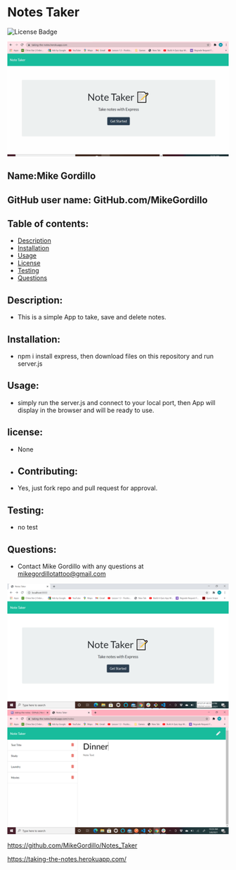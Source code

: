 # Notes Taker
![License Badge](https://img.shields.io/static/v1?label=License&message=None&color=blue)

![video](./public/assets/NotesTaker.gif)

        
## Name:Mike Gordillo
## GitHub user name: GitHub.com/MikeGordillo

## Table of contents:  
* [Description](#description)
* [Installation](#Installation)
* [Usage](#usage)
* [License](#license)
* [Testing](#testing)
* [Questions](#questions)
        
## Description:
* This is a simple App to take, save and delete notes.
## Installation:
* npm i install express, then download files on this repository and run server.js
## Usage:
* simply run the server.js and connect to your local port, then App will display in the 
browser and will be ready to use.
## license:
* None
* ## Contributing:
* Yes, just fork repo and pull request for approval.
## Testing:
* no test
## Questions:
* Contact Mike Gordillo with any questions at mikegordillotattoo@gmail.com

![screenshot](./public/assets/notesTaker.png)
![screenshot](./public/assets/notesTakerApp.png)


https://github.com/MikeGordillo/Notes_Taker

https://taking-the-notes.herokuapp.com/